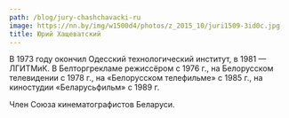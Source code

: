 ```yaml
---
path: /blog/jury-chashchavacki-ru
image: https://nn.by/img/w1500d4/photos/z_2015_10/juri1509-3id0c.jpg
title: Юрий Хащеватский
---
```

В 1973 году окончил Одесский технологический институт, в 1981 — ЛГИТМиК. В Белторгрекламе режиссёром с 1976 г., на Белорусском телевидении с 1978 г., на «Белорусском телефильме» с 1985 г., на киностудии «Беларусьфильм» с 1989 г.

Член Союза кинематографистов Беларуси.
